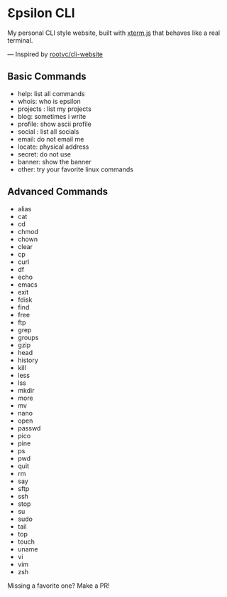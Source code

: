 # Ɛpsilon CLI

My personal CLI style website, built with [xterm.js](https://xtermjs.org/) that behaves like a real terminal.

— Inspired by [rootvc/cli-website](https://github.com/rootvc/cli-website)

## Basic Commands

- help: list all commands
- whois: who is epsilon
- projects <project>: list my projects
- blog: sometimes i write
- profile: show ascii profile
- social <network>: list all socials
- email: do not email me
- locate: physical address
- secret: do not use
- banner: show the banner
- other: try your favorite linux commands

## Advanced Commands

- alias
- cat
- cd
- chmod
- chown
- clear
- cp
- curl
- df
- echo
- emacs
- exit
- fdisk
- find
- free
- ftp
- grep
- groups
- gzip
- head
- history
- kill
- less
- lss
- mkdir
- more
- mv
- nano
- open
- passwd
- pico
- pine
- ps
- pwd
- quit
- rm
- say
- sftp
- ssh
- stop
- su
- sudo
- tail
- top
- touch
- uname
- vi
- vim
- zsh

Missing a favorite one? Make a PR!
